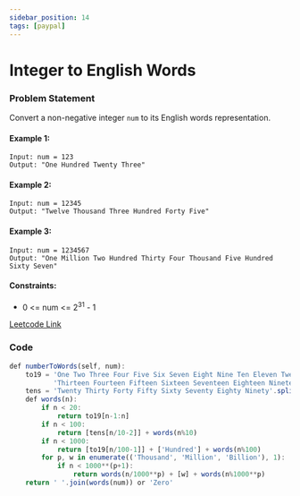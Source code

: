 ```yaml
---
sidebar_position: 14
tags: [paypal]
---
```


# Integer to English Words

### Problem Statement

Convert a non-negative integer `num` to its English words representation.

#### Example 1:

```
Input: num = 123
Output: "One Hundred Twenty Three"
```

#### Example 2:

```
Input: num = 12345
Output: "Twelve Thousand Three Hundred Forty Five"
```

#### Example 3:

```
Input: num = 1234567
Output: "One Million Two Hundred Thirty Four Thousand Five Hundred Sixty Seven"
```

#### Constraints:

- 0 <= num <= 2<sup>31</sup> - 1

[Leetcode Link](https://leetcode.com/problems/integer-to-english-words/)

### Code

```jsx title="Python"
def numberToWords(self, num):
    to19 = 'One Two Three Four Five Six Seven Eight Nine Ten Eleven Twelve ' \
           'Thirteen Fourteen Fifteen Sixteen Seventeen Eighteen Nineteen'.split()
    tens = 'Twenty Thirty Forty Fifty Sixty Seventy Eighty Ninety'.split()
    def words(n):
        if n < 20:
            return to19[n-1:n]
        if n < 100:
            return [tens[n/10-2]] + words(n%10)
        if n < 1000:
            return [to19[n/100-1]] + ['Hundred'] + words(n%100)
        for p, w in enumerate(('Thousand', 'Million', 'Billion'), 1):
            if n < 1000**(p+1):
                return words(n/1000**p) + [w] + words(n%1000**p)
    return ' '.join(words(num)) or 'Zero'
```
